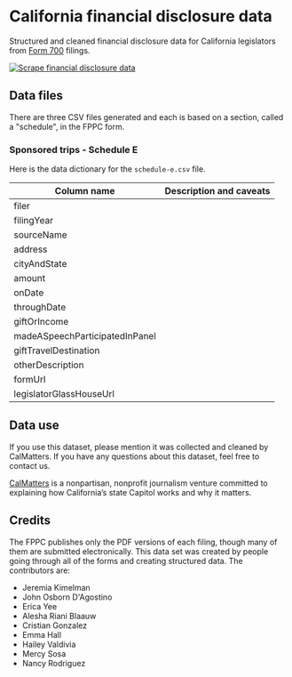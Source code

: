 # California financial disclosure data

Structured and cleaned financial disclosure data for California legislators from [Form 700](form700search.fppc.ca.gov/) filings.

[![Scrape financial disclosure data](https://github.com/CalMatters/ca-form-700-data/actions/workflows/scrape.yml/badge.svg)](https://github.com/CalMatters/ca-form-700-data/actions/workflows/scrape.yml)

## Data files

There are three CSV files generated and each is based on a section, called a "schedule", in the FPPC form.

### Sponsored trips - Schedule E

Here is the data dictionary for the `schedule-e.csv` file.

<table>
  <thead>
    <tr>
      <th>Column name</th>
      <th>Description and caveats</th>
    </tr>
  </thead>
  <tbody>
    <tr>
      <td>filer</td>
      <td></td>
    </tr>
    <tr>
      <td>filingYear</td>
      <td></td>
    </tr>
    <tr>
      <td>sourceName</td>
      <td></td>
    </tr>
    <tr>
      <td>address</td>
      <td></td>
    </tr>
    <tr>
      <td>cityAndState</td>
      <td></td>
    </tr>
    <tr>
      <td>amount</td>
      <td></td>
    </tr>
    <tr>
      <td>onDate</td>
      <td></td>
    </tr>
    <tr>
      <td>throughDate</td>
      <td></td>
    </tr>
    <tr>
      <td>giftOrIncome</td>
      <td></td>
    </tr>
    <tr>
      <td>madeASpeechParticipatedInPanel</td>
      <td></td>
    </tr>
    <tr>
      <td>giftTravelDestination</td>
      <td></td>
    </tr>
    <tr>
      <td>otherDescription</td>
      <td></td>
    </tr>
    <tr>
      <td>formUrl</td>
      <td></td>
    </tr>
    <tr>
      <td>legislatorGlassHouseUrl</td>
      <td></td>
    </tr>
  </tbody>
</table>

## Data use

If you use this dataset, please mention it was collected and cleaned by CalMatters. If you have any questions about this dataset, feel free to contact us.

[CalMatters](https://calmatters.org/) is a nonpartisan, nonprofit journalism venture committed to explaining how California’s state Capitol works and why it matters.

## Credits

The FPPC publishes only the PDF versions of each filing, though many of them are submitted electronically. This data set was created by people going through all of the forms and creating structured data. The contributors are:

* Jeremia Kimelman
* John Osborn D'Agostino
* Erica Yee
* Alesha Riani Blaauw
* Cristian Gonzalez
* Emma Hall
* Hailey Valdivia
* Mercy Sosa
* Nancy Rodriguez